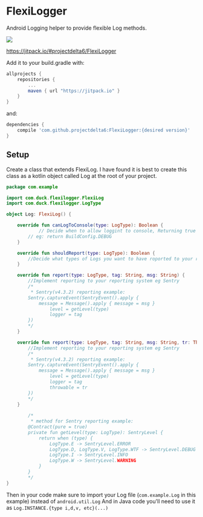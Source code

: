 # FlexiLogger

Android Logging helper to provide flexible Log methods.

[![](https://jitpack.io/v/projectdelta6/FlexiLogger.svg)](https://jitpack.io/#projectdelta6/FlexiLogger)

https://jitpack.io/#projectdelta6/FlexiLogger

Add it to your build.gradle with:
```gradle
allprojects {
    repositories {
        ...
        maven { url "https://jitpack.io" }
    }
}
```
and:

```gradle
dependencies {
    compile 'com.github.projectdelta6:FlexiLogger:{desired version}'
}
```

## Setup
Create a class that extends FlexiLog.  I have found it is best to create this class as a kotlin object called Log at the root of your project. 
```kotlin
package com.example

import com.duck.flexilogger.FlexiLog
import com.duck.flexilogger.LogType

object Log: FlexiLog() {

	override fun canLogToConsole(type: LogType): Boolean {
        	// Decide when to allow loggint to console, Returning true here will pass the Log through to android.util.Log
		// eg: return BuildConfig.DEBUG
	}

	override fun shouldReport(type: LogType): Boolean {
		//Decide what types of Logs you want to have roported to your reporting system, returning true here will call one of the report(...) methods
	}

	override fun report(type: LogType, tag: String, msg: String) {
		//Implement reporting to your reporting system eg Sentry
		/*
		 * Sentry(v4.3.2) reporting example:
		Sentry.captureEvent(SentryEvent().apply {
		   	message = Message().apply { message = msg }
		    	level = getLevel(type)
		    	logger = tag
		})
		*/
	}

	override fun report(type: LogType, tag: String, msg: String, tr: Throwable) {
		//Implement reporting to your reporting system eg Sentry
		/*
		 * Sentry(v4.3.2) reporting example:
		Sentry.captureEvent(SentryEvent().apply {
		   	message = Message().apply { message = msg }
		    	level = getLevel(type)
		    	logger = tag
		    	throwable = tr
		})
		*/
	}
    
    	/*
    	 * method for Sentry reporting example:
    	@Contract(pure = true)
    	private fun getLevel(type: LogType): SentryLevel {
	    	return when (type) {
	    		LogType.E -> SentryLevel.ERROR
	    		LogType.D, LogType.V, LogType.WTF -> SentryLevel.DEBUG
	    		LogType.I -> SentryLevel.INFO
	    		LogType.W -> SentryLevel.WARNING
	    	}
    	}
    	*/
}
```

Then in your code make sure to import your Log file (`com.example.Log` in this example) instead of `android.util.Log`
And in Java code you'll need to use it as `Log.INSTANCE.{type i,d,v, etc}(...)`
